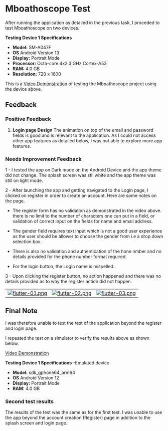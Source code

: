 # Mboathoscope Test 

After running the application as detailed in the previous task, I proceded to test Mboathoscope on two devices.

**Testing Device 1 Specifications**
- **Model:**  SM-A047F
- **OS** Android Version 13
- **Display:** Portrait Mode
- **Processor:** Octa-core 4x2.3 GHz Cortex-A53
- **RAM:** 4.0 GB
- **Resolution:** 720 x 1600



This is a [Video Demonstration](https://drive.google.com/file/d/1nPKImEQsPGJbRaXp7o00zXQPHfwTaagM/view?usp=sharing) of testing the Mboathoscope project using the device above.


## Feedback

### Positive Feedback

1. **Login page Design** The animation on top of the email and password fields is good and is relevant to the application. As I could not access other app features as detailed below, I was not able to explore more app features.



### Needs Improvement Feedback

1 - I tested the app on Dark mode on the Android Device and the app theme did not change. The splash screen was stil white and the app theme was still on light mode. 

2 - After launching the app and getting navigated to the Login page, I clicked on register in order to create an account. 
Here are some notes on the page.
- The register form has no validation as demonstrated in the video above. there is no limit to the number of characters one can put
 in a field, or validation of correct input on the fields for name and email address.

- The gender field requires text input which is not a good user experience as the user should be allower to choose the gender from i.e a drop down selection box.

- There is also no validation and authentication of the hone nmber and no details provided for the phone number format required.

- For the login button, the Login name is mispelled.

3 - Upon clicking the register button, no action happened and there was no details provided as to why the register action did not happen.

<table>
  <tr>
    <td><a href="https://postimg.cc/Jtm788NV"><img src="https://github.com/veekamunya/veekamunya/assets/114191508/921f2028-07a2-4dd0-82de-f746fe1cb9a6" alt="flutter-01.png"></a></td>
    <td><a href="https://postimg.cc/qhckKDd5"><img src="https://github.com/veekamunya/veekamunya/assets/114191508/d797be6f-1740-451e-a354-8eed19a129e8" alt="flutter-02.png"></a></td>
    <td><a href="https://postimg.cc/xkzjfTpY"><img src="https://github.com/veekamunya/veekamunya/assets/114191508/8cd891d0-2f9d-4356-bab8-6ed57c417f21" alt="flutter-03.png"></a></td>
  </tr>
</table>


## Final Note

I was therefore unable to test the rest of the application beyond the register and login page. 

I repeated the test on a simulator to verify the results above as shown below.

[Video Demonstration](https://drive.google.com/file/d/1OuAOeBmYnTJ6Wb5PvTGnfhwxPfQF8SSg/view?usp=sharing)


**Testing Device 1 Specifications**
-Emulated device
- **Model:**  sdk_gphone64_arm64
- **OS** Android Version 12
- **Display:** Portrait Mode
- **RAM:** 4.0 GB

### Second test results

The results of the test was the same as for the first test. I was unable to use the app beyond the account creation (Register) page in addition to the splash screen and login page.



